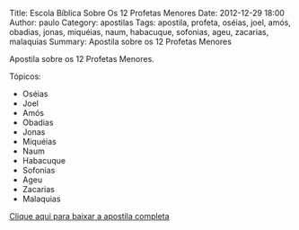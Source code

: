 Title: Escola Bíblica Sobre Os 12 Profetas Menores
Date: 2012-12-29 18:00
Author: paulo
Category: apostilas
Tags: apostila, profeta, oséias, joel, amós, obadias, jonas, miquéias, naum, habacuque, sofonias, ageu, zacarias, malaquias
Summary: Apostila sobre os 12 Profetas Menores

Apostila sobre os 12 Profetas Menores.

Tópicos:

- Oséias
- Joel
- Amós
- Obadias
- Jonas
- Miquéias
- Naum
- Habacuque
- Sofonias
- Ageu
- Zacarias
- Malaquias


[Clique aqui para baixar a apostila completa](https://www.dropbox.com/s/70mc8dntta5ljpc/Escola%20B%C3%ADblica%20Sobre%20Os%2012%20Profetas%20Menores.pdf?dl=1)